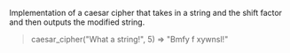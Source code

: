 Implementation of a caesar cipher that takes in a string and the shift factor and then outputs the modified string.
  > caesar_cipher("What a string!", 5)
  => "Bmfy f xywnsl!"
